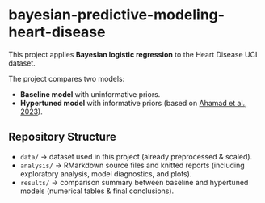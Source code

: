 # bayesian-predictive-modeling-heart-disease

This project applies **Bayesian logistic regression** to the Heart Disease UCI dataset.

The project compares two models:
- **Baseline model** with uninformative priors.
- **Hypertuned model** with informative priors (based on [Ahamad et al., 2023](https://www.mdpi.com/2227-9717/11/3/3734)).

## Repository Structure
- `data/` → dataset used in this project (already preprocessed & scaled).
- `analysis/` → RMarkdown source files and knitted reports (including exploratory analysis, model diagnostics, and plots).
- `results/` → comparison summary between baseline and hypertuned models (numerical tables & final conclusions).
